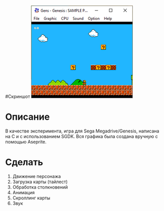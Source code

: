 #Скриншот
![Alt text](screenshots/mario.png)

# Описание
В качестве эксперимента, игра для Sega Megadrive/Genesis,
написана на C и с использованием SGDK. 
Вся графика была создана вручную с помощью Aseprite.

# Сделать
1) Движение персонажа
2) Загрузка карты (тайлест)
3) Обработка столкновений
4) Анимация
5) Скроллинг карты
6) Звук